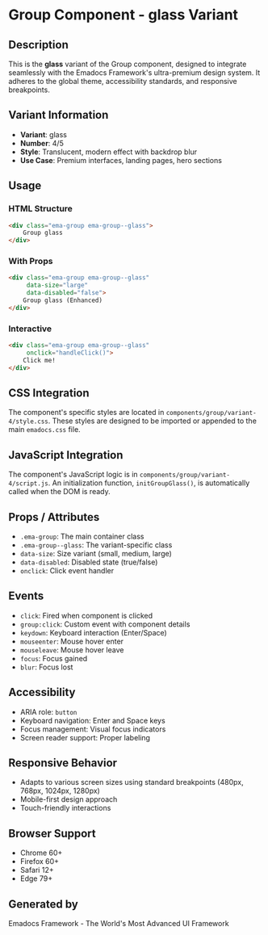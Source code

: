 # Group Component - glass Variant

## Description
This is the **glass** variant of the Group component, designed to integrate seamlessly with the Emadocs Framework's ultra-premium design system. It adheres to the global theme, accessibility standards, and responsive breakpoints.

## Variant Information
- **Variant**: glass
- **Number**: 4/5
- **Style**: Translucent, modern effect with backdrop blur
- **Use Case**: Premium interfaces, landing pages, hero sections

## Usage

### HTML Structure
```html
<div class="ema-group ema-group--glass">
    Group glass
</div>
```

### With Props
```html
<div class="ema-group ema-group--glass" 
     data-size="large" 
     data-disabled="false">
    Group glass (Enhanced)
</div>
```

### Interactive
```html
<div class="ema-group ema-group--glass" 
     onclick="handleClick()">
    Click me!
</div>
```

## CSS Integration
The component's specific styles are located in `components/group/variant-4/style.css`. These styles are designed to be imported or appended to the main `emadocs.css` file.

## JavaScript Integration
The component's JavaScript logic is in `components/group/variant-4/script.js`. An initialization function, `initGroupGlass()`, is automatically called when the DOM is ready.

## Props / Attributes
- `.ema-group`: The main container class
- `.ema-group--glass`: The variant-specific class
- `data-size`: Size variant (small, medium, large)
- `data-disabled`: Disabled state (true/false)
- `onclick`: Click event handler

## Events
- `click`: Fired when component is clicked
- `group:click`: Custom event with component details
- `keydown`: Keyboard interaction (Enter/Space)
- `mouseenter`: Mouse hover enter
- `mouseleave`: Mouse hover leave
- `focus`: Focus gained
- `blur`: Focus lost

## Accessibility
- ARIA role: `button`
- Keyboard navigation: Enter and Space keys
- Focus management: Visual focus indicators
- Screen reader support: Proper labeling

## Responsive Behavior
- Adapts to various screen sizes using standard breakpoints (480px, 768px, 1024px, 1280px)
- Mobile-first design approach
- Touch-friendly interactions

## Browser Support
- Chrome 60+
- Firefox 60+
- Safari 12+
- Edge 79+

## Generated by
Emadocs Framework - The World's Most Advanced UI Framework
